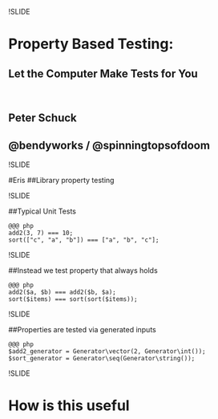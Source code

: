 !SLIDE

# Property Based Testing:
## Let the Computer Make Tests for You

&nbsp;
## Peter Schuck
## @bendyworks / @spinningtopsofdoom

!SLIDE

#Eris
##Library property testing

!SLIDE

##Typical Unit Tests

    @@@ php
    add2(3, 7) === 10;
    sort(["c", "a", "b"]) === ["a", "b", "c"];

!SLIDE

##Instead we test property that always holds

    @@@ php
    add2($a, $b) === add2($b, $a);
    sort($items) === sort(sort($items));

!SLIDE

##Properties are tested via generated inputs

    @@@ php
    $add2_generator = Generator\vector(2, Generator\int());
    $sort_generator = Generator\seq(Generator\string());

!SLIDE

# How is this useful
